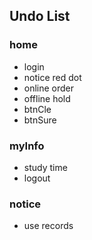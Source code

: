 ## Undo List

### home 
+ login
+ notice red dot
+ online order
+ offline hold
+ btnCle
+ btnSure

### myInfo
+ study time
+ logout

### notice
+ use records